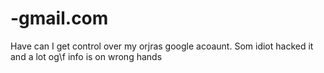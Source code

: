# -gmail.com
Have can I get control over my orjras google acoaunt. Som idiot hacked it and a lot og\f info is on wrong hands

